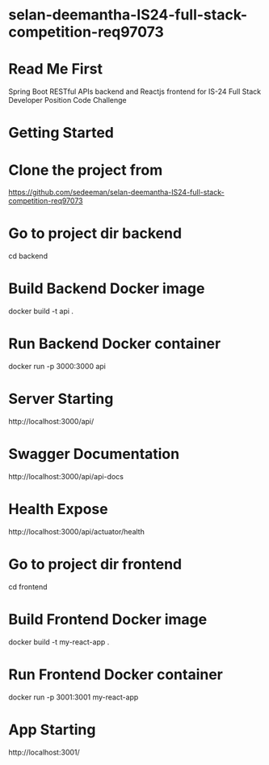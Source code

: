 # selan-deemantha-IS24-full-stack-competition-req97073

# Read Me First
Spring Boot RESTful APIs backend and Reactjs frontend for IS-24 Full Stack Developer Position Code Challenge

# Getting Started

# Clone the project from
https://github.com/sedeeman/selan-deemantha-IS24-full-stack-competition-req97073

# Go to project dir backend 
cd backend

# Build Backend Docker image
docker build -t api .

# Run Backend Docker container
docker run -p 3000:3000 api

# Server Starting  
http://localhost:3000/api/

# Swagger Documentation
http://localhost:3000/api/api-docs

# Health Expose
http://localhost:3000/api/actuator/health



# Go to project dir frontend
cd frontend

# Build Frontend Docker image
docker build -t my-react-app .

# Run Frontend Docker container
docker run -p 3001:3001 my-react-app

# App Starting
http://localhost:3001/


